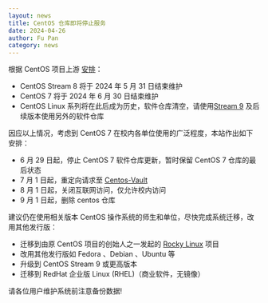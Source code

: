 ```yaml
---
layout: news
title: CentOS 仓库即将停止服务
date: 2024-04-26
author: Fu Pan
category: news
---
```


根据 CentOS 项目上游 [安排](https://blog.centos.org/2023/04/end-dates-are-coming-for-centos-stream-8-and-centos-linux-7/)：

 * CentOS Stream 8 将于 2024 年 5 月 31 日结束维护
 * CentOS 7 将于 2024 年 6 月 30 日结束维护
 * CentOS Linux 系列将在此后成为历史，软件仓库清空，请使用[Stream 9](https://mirror.nyist.edu.cn/centos-stream/) 及后续版本使用另外的软件仓库

因应以上情况，考虑到 CentOS 7 在校内各单位使用的广泛程度，本站作出如下安排：

 * 6 月 29 日起，停止 CentOS 7 软件仓库更新，暂时保留 CentOS 7 仓库的最后状态
 * 7 月 1 日起，重定向请求至 [Centos-Vault](https://mirror.nyist.edu.cn/centos-vault/)
 * 8 月 1 日起，关闭互联网访问，仅允许校内访问
 * 9 月 1 日起，删除 centos 仓库

建议仍在使用相关版本 CentOS 操作系统的师生和单位，尽快完成系统迁移，改用其他发行版：
 * 迁移到由原 CentOS 项目的创始人之一发起的 [Rocky Linux](https://mirror.nyist.edu.cn/rocky/) 项目
 * 改用其他发行版如 Fedora 、Debian 、Ubuntu 等
 * 升级到 CentOS Stream 9 或更高版本
 * 迁移到 RedHat 企业版 Linux (RHEL)（商业软件，无镜像）
  
请各位用户维护系统前注意备份数据!